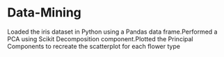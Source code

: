 # Data-Mining
Loaded the iris dataset in Python using a Pandas data frame.Performed a PCA using Scikit Decomposition component.Plotted the Principal Components to recreate the scatterplot for each flower type
